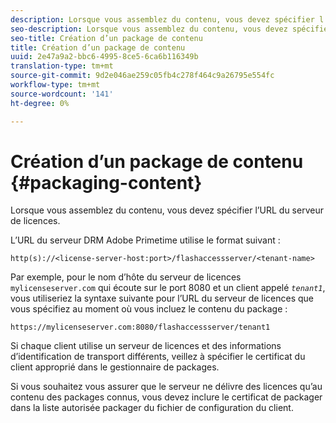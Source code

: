 ```yaml
---
description: Lorsque vous assemblez du contenu, vous devez spécifier l’URL du serveur de licences.
seo-description: Lorsque vous assemblez du contenu, vous devez spécifier l’URL du serveur de licences.
seo-title: Création d’un package de contenu
title: Création d’un package de contenu
uuid: 2e47a9a2-bbc6-4995-8ce5-6ca6b116349b
translation-type: tm+mt
source-git-commit: 9d2e046ae259c05fb4c278f464c9a26795e554fc
workflow-type: tm+mt
source-wordcount: '141'
ht-degree: 0%

---
```



# Création d’un package de contenu {#packaging-content}

Lorsque vous assemblez du contenu, vous devez spécifier l’URL du serveur de licences.

L’URL du serveur DRM Adobe Primetime utilise le format suivant :

```
http(s)://<license-server-host:port>/flashaccessserver/<tenant-name>
```

Par exemple, pour le nom d’hôte du serveur de licences `mylicenseserver.com` qui écoute sur le port 8080 et un client appelé *`tenant1`*, vous utiliseriez la syntaxe suivante pour l’URL du serveur de licences que vous spécifiez au moment où vous incluez le contenu du package :

```
https://mylicenseserver.com:8080/flashaccessserver/tenant1
```

Si chaque client utilise un serveur de licences et des informations d’identification de transport différents, veillez à spécifier le certificat du client approprié dans le gestionnaire de packages.

Si vous souhaitez vous assurer que le serveur ne délivre des licences qu’au contenu des packages connus, vous devez inclure le certificat de packager dans la liste autorisée packager du fichier de configuration du client.

